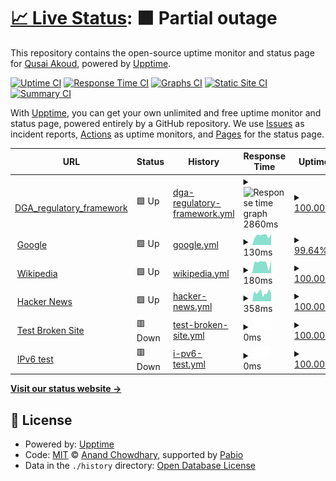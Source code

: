 # [📈 Live Status](https://github.com/qusaiabushaaar): <!--live status--> **🟧 Partial outage**

This repository contains the open-source uptime monitor and status page for [Qusai Akoud](qusai.design), powered by [Upptime](https://github.com/upptime/upptime).

[![Uptime CI](https://github.com/Qusai/GOV_WEB_LIST/workflows/Uptime%20CI/badge.svg)](https://github.com/Qusai/GOV_WEB_LIST/actions?query=workflow%3A%22Uptime+CI%22)
[![Response Time CI](https://github.com/Qusai/GOV_WEB_LIST/workflows/Response%20Time%20CI/badge.svg)](https://github.com/Qusai/GOV_WEB_LIST/actions?query=workflow%3A%22Response+Time+CI%22)
[![Graphs CI](https://github.com/Qusai/GOV_WEB_LIST/workflows/Graphs%20CI/badge.svg)](https://github.com/Qusai/GOV_WEB_LIST/actions?query=workflow%3A%22Graphs+CI%22)
[![Static Site CI](https://github.com/Qusai/GOV_WEB_LIST/workflows/Static%20Site%20CI/badge.svg)](https://github.com/Qusai/GOV_WEB_LIST/actions?query=workflow%3A%22Static+Site+CI%22)
[![Summary CI](https://github.com/Qusai/GOV_WEB_LIST/workflows/Summary%20CI/badge.svg)](https://github.com/Qusai/GOV_WEB_LIST/actions?query=workflow%3A%22Summary+CI%22)

With [Upptime](https://upptime.js.org), you can get your own unlimited and free uptime monitor and status page, powered entirely by a GitHub repository. We use [Issues](https://github.com/Qusai/GOV_WEB_LIST/issues) as incident reports, [Actions](https://github.com/Qusai/GOV_WEB_LIST/actions) as uptime monitors, and [Pages](https://github.com/qusaiabushaaar) for the status page.

<!--start: status pages-->
<!-- This summary is generated by Upptime (https://github.com/upptime/upptime) -->
<!-- Do not edit this manually, your changes will be overwritten -->
<!-- prettier-ignore -->
| URL | Status | History | Response Time | Uptime |
| --- | ------ | ------- | ------------- | ------ |
| <img alt="" src="https://icons.duckduckgo.com/ip3/dga.gov.sa.ico" height="13"> [DGA_regulatory_framework](https://dga.gov.sa/en/regulatory_framework) | 🟩 Up | [dga-regulatory-framework.yml](https://github.com/qusaiabushaaar/Weblist/commits/HEAD/history/dga-regulatory-framework.yml) | <details><summary><img alt="Response time graph" src="./graphs/dga-regulatory-framework/response-time-week.png" height="20"> 2860ms</summary><br><a href="https://github.com/qusaiabushaaar/history/dga-regulatory-framework"><img alt="Response time 2462" src="https://img.shields.io/endpoint?url=https%3A%2F%2Fraw.githubusercontent.com%2Fqusaiabushaaar%2FWeblist%2FHEAD%2Fapi%2Fdga-regulatory-framework%2Fresponse-time.json"></a><br><a href="https://github.com/qusaiabushaaar/history/dga-regulatory-framework"><img alt="24-hour response time 2896" src="https://img.shields.io/endpoint?url=https%3A%2F%2Fraw.githubusercontent.com%2Fqusaiabushaaar%2FWeblist%2FHEAD%2Fapi%2Fdga-regulatory-framework%2Fresponse-time-day.json"></a><br><a href="https://github.com/qusaiabushaaar/history/dga-regulatory-framework"><img alt="7-day response time 2860" src="https://img.shields.io/endpoint?url=https%3A%2F%2Fraw.githubusercontent.com%2Fqusaiabushaaar%2FWeblist%2FHEAD%2Fapi%2Fdga-regulatory-framework%2Fresponse-time-week.json"></a><br><a href="https://github.com/qusaiabushaaar/history/dga-regulatory-framework"><img alt="30-day response time 2463" src="https://img.shields.io/endpoint?url=https%3A%2F%2Fraw.githubusercontent.com%2Fqusaiabushaaar%2FWeblist%2FHEAD%2Fapi%2Fdga-regulatory-framework%2Fresponse-time-month.json"></a><br><a href="https://github.com/qusaiabushaaar/history/dga-regulatory-framework"><img alt="1-year response time 2462" src="https://img.shields.io/endpoint?url=https%3A%2F%2Fraw.githubusercontent.com%2Fqusaiabushaaar%2FWeblist%2FHEAD%2Fapi%2Fdga-regulatory-framework%2Fresponse-time-year.json"></a></details> | <details><summary><a href="https://github.com/qusaiabushaaar/history/dga-regulatory-framework">100.00%</a></summary><a href="https://github.com/qusaiabushaaar/history/dga-regulatory-framework"><img alt="All-time uptime 99.67%" src="https://img.shields.io/endpoint?url=https%3A%2F%2Fraw.githubusercontent.com%2Fqusaiabushaaar%2FWeblist%2FHEAD%2Fapi%2Fdga-regulatory-framework%2Fuptime.json"></a><br><a href="https://github.com/qusaiabushaaar/history/dga-regulatory-framework"><img alt="24-hour uptime 100.00%" src="https://img.shields.io/endpoint?url=https%3A%2F%2Fraw.githubusercontent.com%2Fqusaiabushaaar%2FWeblist%2FHEAD%2Fapi%2Fdga-regulatory-framework%2Fuptime-day.json"></a><br><a href="https://github.com/qusaiabushaaar/history/dga-regulatory-framework"><img alt="7-day uptime 100.00%" src="https://img.shields.io/endpoint?url=https%3A%2F%2Fraw.githubusercontent.com%2Fqusaiabushaaar%2FWeblist%2FHEAD%2Fapi%2Fdga-regulatory-framework%2Fuptime-week.json"></a><br><a href="https://github.com/qusaiabushaaar/history/dga-regulatory-framework"><img alt="30-day uptime 99.47%" src="https://img.shields.io/endpoint?url=https%3A%2F%2Fraw.githubusercontent.com%2Fqusaiabushaaar%2FWeblist%2FHEAD%2Fapi%2Fdga-regulatory-framework%2Fuptime-month.json"></a><br><a href="https://github.com/qusaiabushaaar/history/dga-regulatory-framework"><img alt="1-year uptime 99.67%" src="https://img.shields.io/endpoint?url=https%3A%2F%2Fraw.githubusercontent.com%2Fqusaiabushaaar%2FWeblist%2FHEAD%2Fapi%2Fdga-regulatory-framework%2Fuptime-year.json"></a></details>
| <img alt="" src="https://icons.duckduckgo.com/ip3/www.google.com.ico" height="13"> [Google](https://www.google.com) | 🟩 Up | [google.yml](https://github.com/qusaiabushaaar/Weblist/commits/HEAD/history/google.yml) | <details><summary><img alt="Response time graph" src="./graphs/google/response-time-week.png" height="20"> 130ms</summary><br><a href="https://github.com/qusaiabushaaar/history/google"><img alt="Response time 101" src="https://img.shields.io/endpoint?url=https%3A%2F%2Fraw.githubusercontent.com%2Fqusaiabushaaar%2FWeblist%2FHEAD%2Fapi%2Fgoogle%2Fresponse-time.json"></a><br><a href="https://github.com/qusaiabushaaar/history/google"><img alt="24-hour response time 215" src="https://img.shields.io/endpoint?url=https%3A%2F%2Fraw.githubusercontent.com%2Fqusaiabushaaar%2FWeblist%2FHEAD%2Fapi%2Fgoogle%2Fresponse-time-day.json"></a><br><a href="https://github.com/qusaiabushaaar/history/google"><img alt="7-day response time 130" src="https://img.shields.io/endpoint?url=https%3A%2F%2Fraw.githubusercontent.com%2Fqusaiabushaaar%2FWeblist%2FHEAD%2Fapi%2Fgoogle%2Fresponse-time-week.json"></a><br><a href="https://github.com/qusaiabushaaar/history/google"><img alt="30-day response time 102" src="https://img.shields.io/endpoint?url=https%3A%2F%2Fraw.githubusercontent.com%2Fqusaiabushaaar%2FWeblist%2FHEAD%2Fapi%2Fgoogle%2Fresponse-time-month.json"></a><br><a href="https://github.com/qusaiabushaaar/history/google"><img alt="1-year response time 101" src="https://img.shields.io/endpoint?url=https%3A%2F%2Fraw.githubusercontent.com%2Fqusaiabushaaar%2FWeblist%2FHEAD%2Fapi%2Fgoogle%2Fresponse-time-year.json"></a></details> | <details><summary><a href="https://github.com/qusaiabushaaar/history/google">99.64%</a></summary><a href="https://github.com/qusaiabushaaar/history/google"><img alt="All-time uptime 100.00%" src="https://img.shields.io/endpoint?url=https%3A%2F%2Fraw.githubusercontent.com%2Fqusaiabushaaar%2FWeblist%2FHEAD%2Fapi%2Fgoogle%2Fuptime.json"></a><br><a href="https://github.com/qusaiabushaaar/history/google"><img alt="24-hour uptime 97.48%" src="https://img.shields.io/endpoint?url=https%3A%2F%2Fraw.githubusercontent.com%2Fqusaiabushaaar%2FWeblist%2FHEAD%2Fapi%2Fgoogle%2Fuptime-day.json"></a><br><a href="https://github.com/qusaiabushaaar/history/google"><img alt="7-day uptime 99.64%" src="https://img.shields.io/endpoint?url=https%3A%2F%2Fraw.githubusercontent.com%2Fqusaiabushaaar%2FWeblist%2FHEAD%2Fapi%2Fgoogle%2Fuptime-week.json"></a><br><a href="https://github.com/qusaiabushaaar/history/google"><img alt="30-day uptime 99.92%" src="https://img.shields.io/endpoint?url=https%3A%2F%2Fraw.githubusercontent.com%2Fqusaiabushaaar%2FWeblist%2FHEAD%2Fapi%2Fgoogle%2Fuptime-month.json"></a><br><a href="https://github.com/qusaiabushaaar/history/google"><img alt="1-year uptime 99.99%" src="https://img.shields.io/endpoint?url=https%3A%2F%2Fraw.githubusercontent.com%2Fqusaiabushaaar%2FWeblist%2FHEAD%2Fapi%2Fgoogle%2Fuptime-year.json"></a></details>
| <img alt="" src="https://icons.duckduckgo.com/ip3/en.wikipedia.org.ico" height="13"> [Wikipedia](https://en.wikipedia.org) | 🟩 Up | [wikipedia.yml](https://github.com/qusaiabushaaar/Weblist/commits/HEAD/history/wikipedia.yml) | <details><summary><img alt="Response time graph" src="./graphs/wikipedia/response-time-week.png" height="20"> 180ms</summary><br><a href="https://github.com/qusaiabushaaar/history/wikipedia"><img alt="Response time 190" src="https://img.shields.io/endpoint?url=https%3A%2F%2Fraw.githubusercontent.com%2Fqusaiabushaaar%2FWeblist%2FHEAD%2Fapi%2Fwikipedia%2Fresponse-time.json"></a><br><a href="https://github.com/qusaiabushaaar/history/wikipedia"><img alt="24-hour response time 201" src="https://img.shields.io/endpoint?url=https%3A%2F%2Fraw.githubusercontent.com%2Fqusaiabushaaar%2FWeblist%2FHEAD%2Fapi%2Fwikipedia%2Fresponse-time-day.json"></a><br><a href="https://github.com/qusaiabushaaar/history/wikipedia"><img alt="7-day response time 180" src="https://img.shields.io/endpoint?url=https%3A%2F%2Fraw.githubusercontent.com%2Fqusaiabushaaar%2FWeblist%2FHEAD%2Fapi%2Fwikipedia%2Fresponse-time-week.json"></a><br><a href="https://github.com/qusaiabushaaar/history/wikipedia"><img alt="30-day response time 174" src="https://img.shields.io/endpoint?url=https%3A%2F%2Fraw.githubusercontent.com%2Fqusaiabushaaar%2FWeblist%2FHEAD%2Fapi%2Fwikipedia%2Fresponse-time-month.json"></a><br><a href="https://github.com/qusaiabushaaar/history/wikipedia"><img alt="1-year response time 190" src="https://img.shields.io/endpoint?url=https%3A%2F%2Fraw.githubusercontent.com%2Fqusaiabushaaar%2FWeblist%2FHEAD%2Fapi%2Fwikipedia%2Fresponse-time-year.json"></a></details> | <details><summary><a href="https://github.com/qusaiabushaaar/history/wikipedia">100.00%</a></summary><a href="https://github.com/qusaiabushaaar/history/wikipedia"><img alt="All-time uptime 100.00%" src="https://img.shields.io/endpoint?url=https%3A%2F%2Fraw.githubusercontent.com%2Fqusaiabushaaar%2FWeblist%2FHEAD%2Fapi%2Fwikipedia%2Fuptime.json"></a><br><a href="https://github.com/qusaiabushaaar/history/wikipedia"><img alt="24-hour uptime 100.00%" src="https://img.shields.io/endpoint?url=https%3A%2F%2Fraw.githubusercontent.com%2Fqusaiabushaaar%2FWeblist%2FHEAD%2Fapi%2Fwikipedia%2Fuptime-day.json"></a><br><a href="https://github.com/qusaiabushaaar/history/wikipedia"><img alt="7-day uptime 100.00%" src="https://img.shields.io/endpoint?url=https%3A%2F%2Fraw.githubusercontent.com%2Fqusaiabushaaar%2FWeblist%2FHEAD%2Fapi%2Fwikipedia%2Fuptime-week.json"></a><br><a href="https://github.com/qusaiabushaaar/history/wikipedia"><img alt="30-day uptime 100.00%" src="https://img.shields.io/endpoint?url=https%3A%2F%2Fraw.githubusercontent.com%2Fqusaiabushaaar%2FWeblist%2FHEAD%2Fapi%2Fwikipedia%2Fuptime-month.json"></a><br><a href="https://github.com/qusaiabushaaar/history/wikipedia"><img alt="1-year uptime 100.00%" src="https://img.shields.io/endpoint?url=https%3A%2F%2Fraw.githubusercontent.com%2Fqusaiabushaaar%2FWeblist%2FHEAD%2Fapi%2Fwikipedia%2Fuptime-year.json"></a></details>
| <img alt="" src="https://icons.duckduckgo.com/ip3/news.ycombinator.com.ico" height="13"> [Hacker News](https://news.ycombinator.com) | 🟩 Up | [hacker-news.yml](https://github.com/qusaiabushaaar/Weblist/commits/HEAD/history/hacker-news.yml) | <details><summary><img alt="Response time graph" src="./graphs/hacker-news/response-time-week.png" height="20"> 358ms</summary><br><a href="https://github.com/qusaiabushaaar/history/hacker-news"><img alt="Response time 329" src="https://img.shields.io/endpoint?url=https%3A%2F%2Fraw.githubusercontent.com%2Fqusaiabushaaar%2FWeblist%2FHEAD%2Fapi%2Fhacker-news%2Fresponse-time.json"></a><br><a href="https://github.com/qusaiabushaaar/history/hacker-news"><img alt="24-hour response time 326" src="https://img.shields.io/endpoint?url=https%3A%2F%2Fraw.githubusercontent.com%2Fqusaiabushaaar%2FWeblist%2FHEAD%2Fapi%2Fhacker-news%2Fresponse-time-day.json"></a><br><a href="https://github.com/qusaiabushaaar/history/hacker-news"><img alt="7-day response time 358" src="https://img.shields.io/endpoint?url=https%3A%2F%2Fraw.githubusercontent.com%2Fqusaiabushaaar%2FWeblist%2FHEAD%2Fapi%2Fhacker-news%2Fresponse-time-week.json"></a><br><a href="https://github.com/qusaiabushaaar/history/hacker-news"><img alt="30-day response time 325" src="https://img.shields.io/endpoint?url=https%3A%2F%2Fraw.githubusercontent.com%2Fqusaiabushaaar%2FWeblist%2FHEAD%2Fapi%2Fhacker-news%2Fresponse-time-month.json"></a><br><a href="https://github.com/qusaiabushaaar/history/hacker-news"><img alt="1-year response time 329" src="https://img.shields.io/endpoint?url=https%3A%2F%2Fraw.githubusercontent.com%2Fqusaiabushaaar%2FWeblist%2FHEAD%2Fapi%2Fhacker-news%2Fresponse-time-year.json"></a></details> | <details><summary><a href="https://github.com/qusaiabushaaar/history/hacker-news">100.00%</a></summary><a href="https://github.com/qusaiabushaaar/history/hacker-news"><img alt="All-time uptime 100.00%" src="https://img.shields.io/endpoint?url=https%3A%2F%2Fraw.githubusercontent.com%2Fqusaiabushaaar%2FWeblist%2FHEAD%2Fapi%2Fhacker-news%2Fuptime.json"></a><br><a href="https://github.com/qusaiabushaaar/history/hacker-news"><img alt="24-hour uptime 100.00%" src="https://img.shields.io/endpoint?url=https%3A%2F%2Fraw.githubusercontent.com%2Fqusaiabushaaar%2FWeblist%2FHEAD%2Fapi%2Fhacker-news%2Fuptime-day.json"></a><br><a href="https://github.com/qusaiabushaaar/history/hacker-news"><img alt="7-day uptime 100.00%" src="https://img.shields.io/endpoint?url=https%3A%2F%2Fraw.githubusercontent.com%2Fqusaiabushaaar%2FWeblist%2FHEAD%2Fapi%2Fhacker-news%2Fuptime-week.json"></a><br><a href="https://github.com/qusaiabushaaar/history/hacker-news"><img alt="30-day uptime 100.00%" src="https://img.shields.io/endpoint?url=https%3A%2F%2Fraw.githubusercontent.com%2Fqusaiabushaaar%2FWeblist%2FHEAD%2Fapi%2Fhacker-news%2Fuptime-month.json"></a><br><a href="https://github.com/qusaiabushaaar/history/hacker-news"><img alt="1-year uptime 100.00%" src="https://img.shields.io/endpoint?url=https%3A%2F%2Fraw.githubusercontent.com%2Fqusaiabushaaar%2FWeblist%2FHEAD%2Fapi%2Fhacker-news%2Fuptime-year.json"></a></details>
| <img alt="" src="https://icons.duckduckgo.com/ip3/thissitedoesnotexist.koj.co.ico" height="13"> [Test Broken Site](https://thissitedoesnotexist.koj.co) | 🟥 Down | [test-broken-site.yml](https://github.com/qusaiabushaaar/Weblist/commits/HEAD/history/test-broken-site.yml) | <details><summary><img alt="Response time graph" src="./graphs/test-broken-site/response-time-week.png" height="20"> 0ms</summary><br><a href="https://github.com/qusaiabushaaar/history/test-broken-site"><img alt="Response time 0" src="https://img.shields.io/endpoint?url=https%3A%2F%2Fraw.githubusercontent.com%2Fqusaiabushaaar%2FWeblist%2FHEAD%2Fapi%2Ftest-broken-site%2Fresponse-time.json"></a><br><a href="https://github.com/qusaiabushaaar/history/test-broken-site"><img alt="24-hour response time 0" src="https://img.shields.io/endpoint?url=https%3A%2F%2Fraw.githubusercontent.com%2Fqusaiabushaaar%2FWeblist%2FHEAD%2Fapi%2Ftest-broken-site%2Fresponse-time-day.json"></a><br><a href="https://github.com/qusaiabushaaar/history/test-broken-site"><img alt="7-day response time 0" src="https://img.shields.io/endpoint?url=https%3A%2F%2Fraw.githubusercontent.com%2Fqusaiabushaaar%2FWeblist%2FHEAD%2Fapi%2Ftest-broken-site%2Fresponse-time-week.json"></a><br><a href="https://github.com/qusaiabushaaar/history/test-broken-site"><img alt="30-day response time 0" src="https://img.shields.io/endpoint?url=https%3A%2F%2Fraw.githubusercontent.com%2Fqusaiabushaaar%2FWeblist%2FHEAD%2Fapi%2Ftest-broken-site%2Fresponse-time-month.json"></a><br><a href="https://github.com/qusaiabushaaar/history/test-broken-site"><img alt="1-year response time 0" src="https://img.shields.io/endpoint?url=https%3A%2F%2Fraw.githubusercontent.com%2Fqusaiabushaaar%2FWeblist%2FHEAD%2Fapi%2Ftest-broken-site%2Fresponse-time-year.json"></a></details> | <details><summary><a href="https://github.com/qusaiabushaaar/history/test-broken-site">100.00%</a></summary><a href="https://github.com/qusaiabushaaar/history/test-broken-site"><img alt="All-time uptime 100.00%" src="https://img.shields.io/endpoint?url=https%3A%2F%2Fraw.githubusercontent.com%2Fqusaiabushaaar%2FWeblist%2FHEAD%2Fapi%2Ftest-broken-site%2Fuptime.json"></a><br><a href="https://github.com/qusaiabushaaar/history/test-broken-site"><img alt="24-hour uptime 100.00%" src="https://img.shields.io/endpoint?url=https%3A%2F%2Fraw.githubusercontent.com%2Fqusaiabushaaar%2FWeblist%2FHEAD%2Fapi%2Ftest-broken-site%2Fuptime-day.json"></a><br><a href="https://github.com/qusaiabushaaar/history/test-broken-site"><img alt="7-day uptime 100.00%" src="https://img.shields.io/endpoint?url=https%3A%2F%2Fraw.githubusercontent.com%2Fqusaiabushaaar%2FWeblist%2FHEAD%2Fapi%2Ftest-broken-site%2Fuptime-week.json"></a><br><a href="https://github.com/qusaiabushaaar/history/test-broken-site"><img alt="30-day uptime 100.00%" src="https://img.shields.io/endpoint?url=https%3A%2F%2Fraw.githubusercontent.com%2Fqusaiabushaaar%2FWeblist%2FHEAD%2Fapi%2Ftest-broken-site%2Fuptime-month.json"></a><br><a href="https://github.com/qusaiabushaaar/history/test-broken-site"><img alt="1-year uptime 100.00%" src="https://img.shields.io/endpoint?url=https%3A%2F%2Fraw.githubusercontent.com%2Fqusaiabushaaar%2FWeblist%2FHEAD%2Fapi%2Ftest-broken-site%2Fuptime-year.json"></a></details>
| <img alt="" src="https://icons.duckduckgo.com/ip3/null.ico" height="13"> [IPv6 test](forwardemail.net) | 🟥 Down | [i-pv6-test.yml](https://github.com/qusaiabushaaar/Weblist/commits/HEAD/history/i-pv6-test.yml) | <details><summary><img alt="Response time graph" src="./graphs/i-pv6-test/response-time-week.png" height="20"> 0ms</summary><br><a href="https://github.com/qusaiabushaaar/history/i-pv6-test"><img alt="Response time 0" src="https://img.shields.io/endpoint?url=https%3A%2F%2Fraw.githubusercontent.com%2Fqusaiabushaaar%2FWeblist%2FHEAD%2Fapi%2Fi-pv6-test%2Fresponse-time.json"></a><br><a href="https://github.com/qusaiabushaaar/history/i-pv6-test"><img alt="24-hour response time 0" src="https://img.shields.io/endpoint?url=https%3A%2F%2Fraw.githubusercontent.com%2Fqusaiabushaaar%2FWeblist%2FHEAD%2Fapi%2Fi-pv6-test%2Fresponse-time-day.json"></a><br><a href="https://github.com/qusaiabushaaar/history/i-pv6-test"><img alt="7-day response time 0" src="https://img.shields.io/endpoint?url=https%3A%2F%2Fraw.githubusercontent.com%2Fqusaiabushaaar%2FWeblist%2FHEAD%2Fapi%2Fi-pv6-test%2Fresponse-time-week.json"></a><br><a href="https://github.com/qusaiabushaaar/history/i-pv6-test"><img alt="30-day response time 0" src="https://img.shields.io/endpoint?url=https%3A%2F%2Fraw.githubusercontent.com%2Fqusaiabushaaar%2FWeblist%2FHEAD%2Fapi%2Fi-pv6-test%2Fresponse-time-month.json"></a><br><a href="https://github.com/qusaiabushaaar/history/i-pv6-test"><img alt="1-year response time 0" src="https://img.shields.io/endpoint?url=https%3A%2F%2Fraw.githubusercontent.com%2Fqusaiabushaaar%2FWeblist%2FHEAD%2Fapi%2Fi-pv6-test%2Fresponse-time-year.json"></a></details> | <details><summary><a href="https://github.com/qusaiabushaaar/history/i-pv6-test">100.00%</a></summary><a href="https://github.com/qusaiabushaaar/history/i-pv6-test"><img alt="All-time uptime 100.00%" src="https://img.shields.io/endpoint?url=https%3A%2F%2Fraw.githubusercontent.com%2Fqusaiabushaaar%2FWeblist%2FHEAD%2Fapi%2Fi-pv6-test%2Fuptime.json"></a><br><a href="https://github.com/qusaiabushaaar/history/i-pv6-test"><img alt="24-hour uptime 100.00%" src="https://img.shields.io/endpoint?url=https%3A%2F%2Fraw.githubusercontent.com%2Fqusaiabushaaar%2FWeblist%2FHEAD%2Fapi%2Fi-pv6-test%2Fuptime-day.json"></a><br><a href="https://github.com/qusaiabushaaar/history/i-pv6-test"><img alt="7-day uptime 100.00%" src="https://img.shields.io/endpoint?url=https%3A%2F%2Fraw.githubusercontent.com%2Fqusaiabushaaar%2FWeblist%2FHEAD%2Fapi%2Fi-pv6-test%2Fuptime-week.json"></a><br><a href="https://github.com/qusaiabushaaar/history/i-pv6-test"><img alt="30-day uptime 100.00%" src="https://img.shields.io/endpoint?url=https%3A%2F%2Fraw.githubusercontent.com%2Fqusaiabushaaar%2FWeblist%2FHEAD%2Fapi%2Fi-pv6-test%2Fuptime-month.json"></a><br><a href="https://github.com/qusaiabushaaar/history/i-pv6-test"><img alt="1-year uptime 100.00%" src="https://img.shields.io/endpoint?url=https%3A%2F%2Fraw.githubusercontent.com%2Fqusaiabushaaar%2FWeblist%2FHEAD%2Fapi%2Fi-pv6-test%2Fuptime-year.json"></a></details>

<!--end: status pages-->

[**Visit our status website →**](https://github.com/qusaiabushaaar)

## 📄 License

- Powered by: [Upptime](https://github.com/upptime/upptime)
- Code: [MIT](./LICENSE) © [Anand Chowdhary](https://anandchowdhary.com), supported by [Pabio](https://pabio.com)
- Data in the `./history` directory: [Open Database License](https://opendatacommons.org/licenses/odbl/1-0/)
